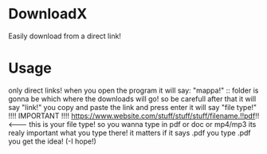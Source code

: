# DownloadX
Easily download from a direct link!

# Usage


only direct links!
when you open the program it will say:
"mappa!"<random folder name> :: folder is gonna be which where the downloads will go! so be carefull
  after that it will say "link!" you copy and paste the link and press enter
  it will say "file type!"
  !!!! IMPORTANT !!!! https://www.website.com/stuff/stuff/stuff/filename.!!pdf!! <--- this is your file type! so you wanna type in pdf or doc or mp4/mp3 its realy important what you type there! it matters if it says .pdf you type .pdf you get the idea! (-I hope!)
